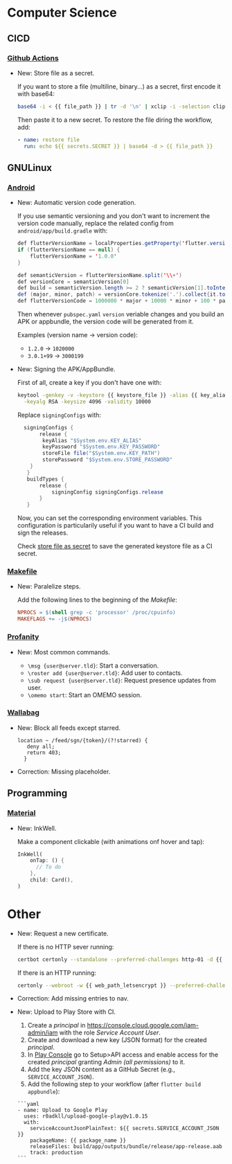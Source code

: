 # Computer Science

## CICD

### [Github Actions](github_actions.md)

* New: Store file as a secret.

    If you want to store a file (multiline, binary...) as a secret, first encode it
    with base64:
    
    ```bash
    base64 -i < {{ file_path }} | tr -d '\n' | xclip -i -selection clipboard
    ```
    
    Then paste it to a new secret. To restore the file diring the workflow, add:
    
    ```yaml
    - name: restore file
      run: echo ${{ secrets.SECRET }} | base64 -d > {{ file_path }}
    ```
    

## GNULinux

### [Android](android.md)

* New: Automatic version code generation.

    If you use semantic versioning and you don't want to increment the version code
    manually, replace the  related config from `android/app/build.gradle` with:
    
    ```java
    def flutterVersionName = localProperties.getProperty('flutter.versionName')
    if (flutterVersionName == null) {
        flutterVersionName = '1.0.0'
    }
    
    def semanticVersion = flutterVersionName.split('\\+')
    def versionCore = semanticVersion[0]
    def build = semanticVersion.length >= 2 ? semanticVersion[1].toInteger() : 0
    def (major, minor, patch) = versionCore.tokenize('.').collect{it.toInteger()}
    def flutterVersionCode = 1000000 * major + 10000 * minor + 100 * patch + build
    ```
    
    Then whenever `pubspec.yaml` `version` veriable changes and you build an APK or
    appbundle, the version code will be generated from it.
    
    Examples (version name -> version code):
    
    * `1.2.0` -> `1020000`
    * `3.0.1+99` -> `3000199`
    

* New: Signing the APK/AppBundle.

    First of all, create a key if you don't have one with:
    
    ```bash
    keytool -genkey -v -keystore {{ keystore_file }} -alias {{ key_alias }} \
      -keyalg RSA -keysize 4096 -validity 10000
    ```
    
    Replace `signingConfigs` with:
    
    ```java
      signingConfigs {
           release {
            keyAlias "$System.env.KEY_ALIAS"
            keyPassword "$System.env.KEY_PASSWORD"
            storeFile file("$System.env.KEY_PATH")
            storePassword "$System.env.STORE_PASSWORD"
        }
       }
       buildTypes {
           release {
               signingConfig signingConfigs.release
           }
       }
    ```
    
    Now, you can set the corresponding environment variables. This configuration is
    particularily useful if you want to have a CI build and sign the releases.
    
    Check [store file as secret](github_actions#store-file-as-secret) to save the
    generated keystore file as a CI secret.
    

### [Makefile](makefile.md)

* New: Paralelize steps.

    Add the following lines to the beginning of the *Makefile*:
    
    ```Makefile
    NPROCS = $(shell grep -c 'processor' /proc/cpuinfo)
    MAKEFLAGS += -j$(NPROCS)
    ```
    

### [Profanity](profanity.md)

* New: Most common commands.

    * `\msg {user@server.tld}`: Start a conversation.
    * `\roster add {user@server.tld}`: Add user to contacts.
    * `\sub request {user@server.tld}`: Request presence updates from user.
    * `\omemo start`: Start an OMEMO session.
    

### [Wallabag](wallabag.md)

* New: Block all feeds except starred.

    ```nginx
    location ~ /feed/sgn/{token}/(?!starred) {
       deny all;
       return 403;
      }
    ```
    

* Correction: Missing placeholder.

## Programming

### [Material](material.md)

* New: InkWell.

    Make a component clickable (with animations onf hover and tap):
    
    ```dart
    InkWell(
        onTap: () {
          // To do
        },
        child: Card(),
    )
    ```
    

# Other

* New: Request a new certificate.

    If there is no HTTP sever running:
    
    ```bash
    certbot certonly --standalone --preferred-challenges http-01 -d {{ domain }} --register-unsafely-without-email --agree-tos -n
    ```
    
    If there is an HTTP running:
    
    ```bash
    certonly --webroot -w {{ web_path_letsencrypt }} --preferred-challenges http-01 -d {{ domain }} --register-unsafely-without-email --agree-tos -n
    ```
    

* Correction: Add missing entries to nav.
* New: Upload to Play Store with CI.

    1. Create a *principal* in <https://console.cloud.google.com/iam-admin/iam>
      with the role *Service Account User*.
    1. Create and download a new key (JSON format) for the created *principal*.
    1. In [Play Console](https://play.google.com/console/) go to Setup>API access
      and enable access for the created *principal* granting
      *Admin (all permissions)* to it.
    1. Add the key JSON content as a GitHub Secret (e.g., `SERVICE_ACCOUNT_JSON`).
    1. Add the following step to your workflow (after `flutter build appbundle`):
    
      ```yaml
      - name: Upload to Google Play
        uses: r0adkll/upload-google-play@v1.0.15
        with:
          serviceAccountJsonPlainText: ${{ secrets.SERVICE_ACCOUNT_JSON }}
          packageName: {{ package_name }}
          releaseFiles: build/app/outputs/bundle/release/app-release.aab
          track: production
      ```
